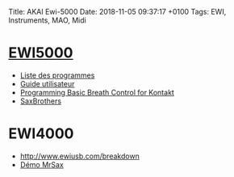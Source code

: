 Title:  AKAI Ewi-5000
Date:   2018-11-05 09:37:17 +0100
Tags: EWI, Instruments, MAO, Midi


# [EWI5000](http://www.akaipro.com/products/ewi-series/ewi-5000)

* [Liste des programmes](http://b8e57dc469f9d8f4cea5-1e3c2cee90259c12021d38ebd8ad6f0f.r79.cf2.rackcdn.com/Product_Documents/EWI5000-ProgramList-v1.0.pdf_40d97918fbbeadb359128d130cdfe8ed.pdf)
* [Guide utilisateur](http://b8e57dc469f9d8f4cea5-1e3c2cee90259c12021d38ebd8ad6f0f.r79.cf2.rackcdn.com/Product_Downloads/EWI5000-UserGuide-v1.0.pdf_6b0a349fd5e4a543bc738d9634196b60.pdf)
* [Programming Basic Breath Control for Kontakt](http://ewilogic.com/?p=438)
* [SaxBrothers](https://ewiusb.com/review_SaxBrothers)

# EWI4000

* <http://www.ewiusb.com/breakdown>
* [Démo MrSax](https://www.youtube.com/watch?v=gtvmcRKsHto)

